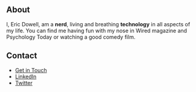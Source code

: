 ## About
I, Eric Dowell, am a <strong>nerd</strong>, living and breathing <strong>technology</strong> in all aspects of my life. 
You can find me having fun with my nose in Wired magazine and Psychology Today or watching a good comedy film.

## Contact
<ul>
	<li><a href="mailto:hi@ericdowell.com" title="Email Eric Dowell">Get in Touch</a></li>
	<li><a href='https://www.linkedin.com/in/dowell' target="_blank" title="LinkedIn - Eric Dowell">LinkedIn</a></li>
	<li><a href='https://twitter.com/ericdowell' target="_blank" title="Follow Eric Dowell on Twitter">Twitter</a></li>
</ul>
